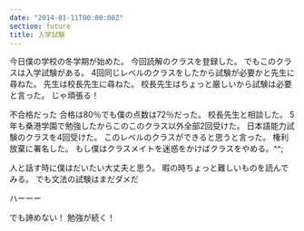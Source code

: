 ```yaml
---
date: "2014-01-11T00:00:00Z"
section: future
title: 入学試験
---
```


今日僕の学校の冬学期が始めた。
今回読解のクラスを登録した。
でもこのクラスは入学試験がある。
4回同じレベルのクラスをしたから試験が必要かと先生に尋ねた。
先生は校長先生に尋ねた。
校長先生はちょっと厳しいから試験は必要と言った。
じゃ頑張る！

不合格だった
合格は80％でも僕の点数は72％だった。
校長先生と相談した。
5年も桑港学園で勉強したからこのこのクラス以外全部2回受けた。
日本語能力試験のクラスを4回受けた。
このレベルのクラスができると思うと言った。
権利放棄に署名した。
もし僕はクラスメイトを迷惑をかけばクラスをやめる。^^;

人と話す時に僕はだいたい大丈夫と思う。
暇の時ちょっと難しいものを読んでみる。
でも文法の試験はまだダメだ

ハーーー

でも諦めない！
勉強が続く！
